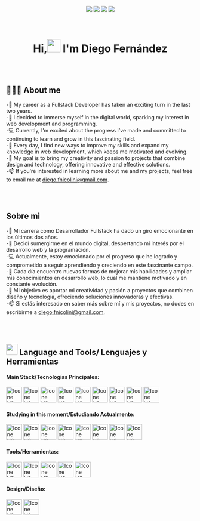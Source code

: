 <p align="center">
<img src="https://img.shields.io/badge/Age-38-blue" />
  <img src="https://img.shields.io/badge/Lives-%20Granada-success" />
  <img src="https://img.shields.io/badge/Focus-Full%20Stack-brightgreen" />
  <img src="https://img.shields.io/badge/Languages-English%20Spanish%20Portuguese-brightgreen" />
</p>

<br>
<div align="center">
<h1 align="center">Hi,<img src="https://media.giphy.com/media/hvRJCLFzcasrR4ia7z/giphy.gif" width="35"> I'm Diego Fernández</h1>
</div>

<br><br>
## 👨🏻‍💻 About me 

-🚀 My career as a Fullstack Developer has taken an exciting turn in the last two years.
<br>
-🌟 I decided to immerse myself in the digital world, sparking my interest in web development and programming.
<br>
-💻 Currently, I’m excited about the progress I’ve made and committed to continuing to learn and grow in this fascinating field.
<br>
-🔭 Every day, I find new ways to improve my skills and expand my knowledge in web development, which keeps me motivated and evolving.
<br>
-🎨 My goal is to bring my creativity and passion to projects that combine design and technology, offering innovative and effective solutions.
<br>
-📫 If you’re interested in learning more about me and my projects, feel free to email me at diego.fnicolini@gmail.com.

<br><br>
## Sobre mi 

-🚀 Mi carrera como Desarrollador Fullstack ha dado un giro emocionante en los últimos dos años.
<br>
-🌟 Decidí sumergirme en el mundo digital, despertando mi interés por el desarrollo web y la programación.
<br>
-💻 Actualmente, estoy emocionado por el progreso que he logrado y comprometido a seguir aprendiendo y creciendo en este fascinante campo.
<br>
-🔭 Cada día encuentro nuevas formas de mejorar mis habilidades y ampliar mis conocimientos en desarrollo web, lo cual me mantiene motivado y en constante evolución.
<br>
-🎨 Mi objetivo es aportar mi creatividad y pasión a proyectos que combinen diseño y tecnología, ofreciendo soluciones innovadoras y efectivas.
<br>
-📫 Si estás interesado en saber más sobre mí y mis proyectos, no dudes en escribirme a diego.fnicolini@gmail.com.

<br><br>
## <img src="https://media2.giphy.com/media/QssGEmpkyEOhBCb7e1/giphy.gif?cid=ecf05e47a0n3gi1bfqntqmob8g9aid1oyj2wr3ds3mg700bl&rid=giphy.gif" width = 30px> Language and Tools/ Lenguajes y Herramientas

#### Main Stack/Tecnologías Principales:
<div align="start">
  <img height="42px" width="42px" alt="Icone VS-Code" src="https://skillicons.dev/icons?i=html"/>
  <img height="42px" width="42px" alt="Icone VS-Code" src="https://skillicons.dev/icons?i=css"/>
  <img height="42px" width="42px" alt="Icone VS-Code" src="https://skillicons.dev/icons?i=bootstrap"/>
  <img height="42px" width="42px" alt="Icone VS-Code" src="https://skillicons.dev/icons?i=sass"/>
  <img height="42px" width="42px" alt="Icone VS-Code" src="https://skillicons.dev/icons?i=js"/>
  <img height="42px" width="42px" alt="Icone VS-Code" src="https://skillicons.dev/icons?i=react"/>
  <img height="42px" width="42px" alt="Icone VS-Code" src="https://skillicons.dev/icons?i=express"/>
  <img height="42px" width="42px" alt="Icone VS-Code" src="https://skillicons.dev/icons?i=nodejs"/>
  <img height="42px" width="42px" alt="Icone VS-Code" src="https://skillicons.dev/icons?i=mongodb"/>
</div>

#### Studying in this moment/Estudiando Actualmente:
<div align="start">
  <img height="42px" width="42px" alt="Icone VS-Code" src="https://skillicons.dev/icons?i=tailwind"/>
  <img height="42px" width="42px" alt="Icone VS-Code" src="https://skillicons.dev/icons?i=ts"/>
<img height="42px" width="42px" alt="Icone VS-Code" src="https://skillicons.dev/icons?i=astro"/>
  <img height="42px" width="42px" alt="Icone VS-Code" src="https://skillicons.dev/icons?i=nestjs"/>
  <img height="42px" width="42px" alt="Icone VS-Code" src="https://skillicons.dev/icons?i=python"/>
  <img height="42px" width="42px" alt="Icone VS-Code" src="https://skillicons.dev/icons?i=docker"/>
  <img height="42px" width="42px" alt="Icone VS-Code" src="https://skillicons.dev/icons?i=firebase"/>
  <img height="42px" width="42px" alt="Icone VS-Code" src="https://skillicons.dev/icons?i=wordpress"/>
</div>

#### Tools/Herramientas:
<div align="start">
  <img height="42px" width="42px" alt="Icone VS-Code" src="https://skillicons.dev/icons?i=vscode"/>
  <img height="42px" width="42px" alt="Icone VS-Code" src="https://skillicons.dev/icons?i=github"/>
  <img height="42px" width="42px" alt="Icone VS-Code" src="https://skillicons.dev/icons?i=git"/>
  <img height="42px" width="42px" alt="Icone VS-Code" src="https://skillicons.dev/icons?i=npm"/>
  <img height="42px" width="42px" alt="Icone VS-Code" src="https://skillicons.dev/icons?i=postman"/>
</div>

#### Design/Diseño:
<div align="start">
  <img height="42px" width="42px" alt="Icone VS-Code" src="https://skillicons.dev/icons?i=ai"/>
  <img height="42px" width="42px" alt="Icone VS-Code" src="https://skillicons.dev/icons?i=ps"/>
  </div>
<br>
